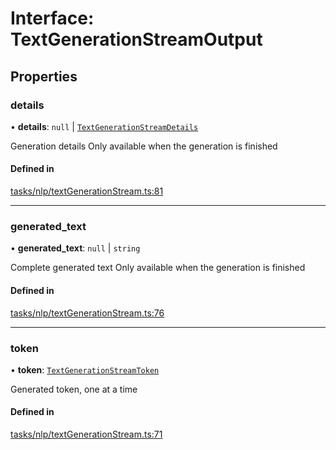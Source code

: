 # Interface: TextGenerationStreamOutput

## Properties

### details

• **details**: ``null`` \| [`TextGenerationStreamDetails`](TextGenerationStreamDetails)

Generation details
Only available when the generation is finished

#### Defined in

[tasks/nlp/textGenerationStream.ts:81](https://github.com/huggingface/huggingface.js/blob/main/packages/inference/src/tasks/nlp/textGenerationStream.ts#L81)

___

### generated\_text

• **generated\_text**: ``null`` \| `string`

Complete generated text
Only available when the generation is finished

#### Defined in

[tasks/nlp/textGenerationStream.ts:76](https://github.com/huggingface/huggingface.js/blob/main/packages/inference/src/tasks/nlp/textGenerationStream.ts#L76)

___

### token

• **token**: [`TextGenerationStreamToken`](TextGenerationStreamToken)

Generated token, one at a time

#### Defined in

[tasks/nlp/textGenerationStream.ts:71](https://github.com/huggingface/huggingface.js/blob/main/packages/inference/src/tasks/nlp/textGenerationStream.ts#L71)
